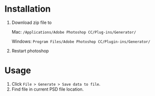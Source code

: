 # Installation

1. Download zip file to

    Mac: `/Applications/Adobe Photoshop CC/Plug-ins/Generator/`

    Windows: `Program Files/Adobe Photoshop CC/Plugin-ins/Generator/`

2. Restart photoshop


# Usage

1. Click `File > Generate > Save data to file`.
2. Find file in current PSD file location.
